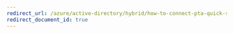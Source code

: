 ```yaml
---
redirect_url: /azure/active-directory/hybrid/how-to-connect-pta-quick-start
redirect_document_id: true
---
```

